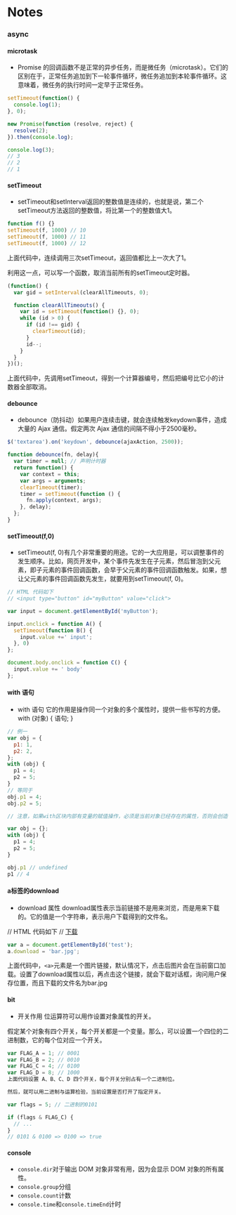 # Notes

### async

#### microtask
- Promise 的回调函数不是正常的异步任务，而是微任务（microtask）。它们的区别在于，正常任务追加到下一轮事件循环，微任务追加到本轮事件循环。这意味着，微任务的执行时间一定早于正常任务。
```javascript
setTimeout(function() {
  console.log(1);
}, 0);

new Promise(function (resolve, reject) {
  resolve(2);
}).then(console.log);

console.log(3);
// 3
// 2
// 1
```
#### setTimeout

- setTimeout和setInterval返回的整数值是连续的，也就是说，第二个setTimeout方法返回的整数值，将比第一个的整数值大1。
```javascript
function f() {}
setTimeout(f, 1000) // 10
setTimeout(f, 1000) // 11
setTimeout(f, 1000) // 12
```
上面代码中，连续调用三次setTimeout，返回值都比上一次大了1。

利用这一点，可以写一个函数，取消当前所有的setTimeout定时器。
```javascript
(function() {
  var gid = setInterval(clearAllTimeouts, 0);

  function clearAllTimeouts() {
    var id = setTimeout(function() {}, 0);
    while (id > 0) {
      if (id !== gid) {
        clearTimeout(id);
      }
      id--;
    }
  }
})();
```
上面代码中，先调用setTimeout，得到一个计算器编号，然后把编号比它小的计数器全部取消。

#### debounce

- debounce（防抖动）如果用户连续击键，就会连续触发keydown事件，造成大量的 Ajax 通信。假定两次 Ajax 通信的间隔不得小于2500毫秒。
```javascript
$('textarea').on('keydown', debounce(ajaxAction, 2500));

function debounce(fn, delay){
  var timer = null; // 声明计时器
  return function() {
    var context = this;
    var args = arguments;
    clearTimeout(timer);
    timer = setTimeout(function () {
      fn.apply(context, args);
    }, delay);
  };
}
```

#### setTimeout(f,0)

- setTimeout(f, 0)有几个非常重要的用途。它的一大应用是，可以调整事件的发生顺序。比如，网页开发中，某个事件先发生在子元素，然后冒泡到父元素，即子元素的事件回调函数，会早于父元素的事件回调函数触发。如果，想让父元素的事件回调函数先发生，就要用到setTimeout(f, 0)。

```javascript
// HTML 代码如下
// <input type="button" id="myButton" value="click">

var input = document.getElementById('myButton');

input.onclick = function A() {
  setTimeout(function B() {
    input.value +=' input';
  }, 0)
};

document.body.onclick = function C() {
  input.value += ' body'
};
```

#### with 语句
- with 语句 它的作用是操作同一个对象的多个属性时，提供一些书写的方便。
with (对象) {
  语句;
}
```javascript
// 例一
var obj = {
  p1: 1,
  p2: 2,
};
with (obj) {
  p1 = 4;
  p2 = 5;
}
// 等同于
obj.p1 = 4;
obj.p2 = 5;

// 注意，如果with区块内部有变量的赋值操作，必须是当前对象已经存在的属性，否则会创造一个当前作用域的全局变量。

var obj = {};
with (obj) {
  p1 = 4;
  p2 = 5;
}

obj.p1 // undefined
p1 // 4
```
#### a标签的download

- download 属性
download属性表示当前链接不是用来浏览，而是用来下载的。它的值是一个字符串，表示用户下载得到的文件名。

// HTML 代码如下
// <a id="test" href="foo.jpg">下载</a>
```javascript
var a = document.getElementById('test');
a.download = 'bar.jpg';
```
上面代码中，`<a>`元素是一个图片链接，默认情况下，点击后图片会在当前窗口加载。设置了download属性以后，再点击这个链接，就会下载对话框，询问用户保存位置，而且下载的文件名为bar.jpg

#### bit
- 开关作用
位运算符可以用作设置对象属性的开关。

假定某个对象有四个开关，每个开关都是一个变量。那么，可以设置一个四位的二进制数，它的每个位对应一个开关。
```javascript
var FLAG_A = 1; // 0001
var FLAG_B = 2; // 0010
var FLAG_C = 4; // 0100
var FLAG_D = 8; // 1000
上面代码设置 A、B、C、D 四个开关，每个开关分别占有一个二进制位。

然后，就可以用二进制与运算检验，当前设置是否打开了指定开关。

var flags = 5; // 二进制的0101

if (flags & FLAG_C) {
  // ...
}
// 0101 & 0100 => 0100 => true
```

#### console
- `console.dir`对于输出 DOM 对象非常有用，因为会显示 DOM 对象的所有属性。
- `console.group`分组
- `console.count`计数
- `console.time`和`console.timeEnd`计时